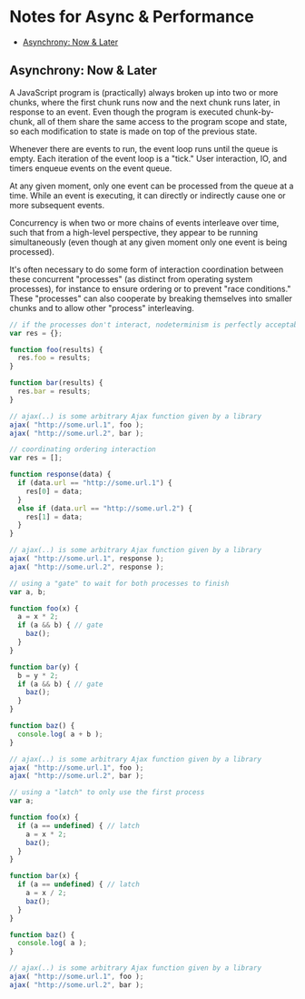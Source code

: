 # Notes for Async & Performance


<!-- toc orderedList:0 depthFrom:2 depthTo:6 -->

* [Asynchrony: Now & Later](#asynchrony-now-later)

<!-- tocstop -->

## Asynchrony: Now & Later

A JavaScript program is (practically) always broken up into two or more chunks, where the first chunk runs now and the next chunk runs later, in response to an event. Even though the program is executed chunk-by-chunk, all of them share the same access to the program scope and state, so each modification to state is made on top of the previous state.

Whenever there are events to run, the event loop runs until the queue is empty. Each iteration of the event loop is a "tick." User interaction, IO, and timers enqueue events on the event queue.

At any given moment, only one event can be processed from the queue at a time. While an event is executing, it can directly or indirectly cause one or more subsequent events.

Concurrency is when two or more chains of events interleave over time, such that from a high-level perspective, they appear to be running simultaneously (even though at any given moment only one event is being processed).

It's often necessary to do some form of interaction coordination between these concurrent "processes" (as distinct from operating system processes), for instance to ensure ordering or to prevent "race conditions." These "processes" can also cooperate by breaking themselves into smaller chunks and to allow other "process" interleaving.

```js
// if the processes don't interact, nodeterminism is perfectly acceptable
var res = {};

function foo(results) {
  res.foo = results;
}

function bar(results) {
  res.bar = results;
}

// ajax(..) is some arbitrary Ajax function given by a library
ajax( "http://some.url.1", foo );
ajax( "http://some.url.2", bar );
```

```js
// coordinating ordering interaction
var res = [];

function response(data) {
  if (data.url == "http://some.url.1") {
    res[0] = data;
  }
  else if (data.url == "http://some.url.2") {
    res[1] = data;
  }
}

// ajax(..) is some arbitrary Ajax function given by a library
ajax( "http://some.url.1", response );
ajax( "http://some.url.2", response );
```

```js
// using a "gate" to wait for both processes to finish
var a, b;

function foo(x) {
  a = x * 2;
  if (a && b) { // gate
    baz();
  }
}

function bar(y) {
  b = y * 2;
  if (a && b) { // gate
    baz();
  }
}

function baz() {
  console.log( a + b );
}

// ajax(..) is some arbitrary Ajax function given by a library
ajax( "http://some.url.1", foo );
ajax( "http://some.url.2", bar );
```

```js
// using a "latch" to only use the first process
var a;

function foo(x) {
  if (a == undefined) { // latch
    a = x * 2;
    baz();
  }
}

function bar(x) {
  if (a == undefined) { // latch
    a = x / 2;
    baz();
  }
}

function baz() {
  console.log( a );
}

// ajax(..) is some arbitrary Ajax function given by a library
ajax( "http://some.url.1", foo );
ajax( "http://some.url.2", bar );
```
